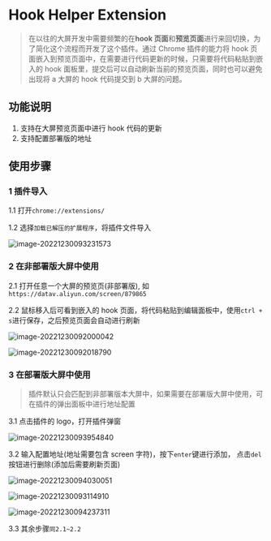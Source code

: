 # Hook Helper Extension

> 在以往的大屏开发中需要频繁的在**hook 页面**和**预览页面**进行来回切换，为了简化这个流程而开发了这个插件。通过 Chrome 插件的能力将 hook 页面嵌入到预览页面中，在需要进行代码更新的时候，只需要将代码粘贴到嵌入的 hook 面板里，提交后可以自动刷新当前的预览页面，同时也可以避免出现将 a 大屏的 hook 代码提交到 b 大屏的问题。

## 功能说明

1. 支持在大屏预览页面中进行 hook 代码的更新
2. 支持配置部署版的地址

## 使用步骤

### 1 插件导入

1.1 打开`chrome://extensions/`

1.2 选择`加载已解压的扩展程序`，将插件文件导入

![image-20221230093231573](https://zhangjiamin-bucket.oss-cn-hangzhou.aliyuncs.com/self/datav-helper-extension/image-20221230093231573.png)

### 2 在非部署版大屏中使用

2.1 打开任意一个大屏的预览页(非部署版), 如 `https://datav.aliyun.com/screen/879865`

2.2 鼠标移入后可看到嵌入的 hook 页面，将代码粘贴到编辑面板中，使用`ctrl + s`进行保存，之后预览页面会自动进行刷新

![image-20221230092000042](https://zhangjiamin-bucket.oss-cn-hangzhou.aliyuncs.com/self/datav-helper-extension/image-20221230092000042.png)

![image-20221230092018790](https://zhangjiamin-bucket.oss-cn-hangzhou.aliyuncs.com/self/datav-helper-extension/image-20221230092018790.png)

### 3 在部署版大屏中使用

> 插件默认只会匹配到非部署版本大屏中，如果需要在部署版大屏中使用，可在插件的弹出面板中进行地址配置

3.1 点击插件的 logo，打开插件弹窗

![image-20221230093954840](https://zhangjiamin-bucket.oss-cn-hangzhou.aliyuncs.com/self/datav-helper-extension/image-20221230093954840.png)

3.2 输入配置地址(地址需要包含 screen 字符)，按下`enter`键进行添加， 点击`del`按钮进行删除(添加后需要刷新页面)

![image-20221230094030051](https://zhangjiamin-bucket.oss-cn-hangzhou.aliyuncs.com/self/datav-helper-extension/image-20221230094030051.png)

![image-20221230093114910](https://zhangjiamin-bucket.oss-cn-hangzhou.aliyuncs.com/self/datav-helper-extension/image-20221230094100754.png)

![image-20221230094237311](https://zhangjiamin-bucket.oss-cn-hangzhou.aliyuncs.com/self/datav-helper-extension/image-20221230094237311.png)

3.3 其余步骤`同2.1~2.2`
